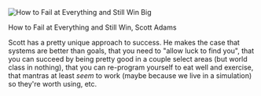 <img src="../../public/images/book_covers/howtofail.jpg" id="cover" alt="How to Fail at Everything and Still Win Big"/>
<p id="title">How to Fail at Everything and Still Win, Scott Adams</p>

Scott has a pretty unique approach to success. 
He makes the case that systems are better than goals, that you need to "allow luck to find you", that you can succeed by being pretty good in a couple select areas (but world class in nothing), that you can re-program yourself to eat well and exercise, that mantras at least _seem_ to work (maybe because we live in a simulation) so they're worth using, etc.

